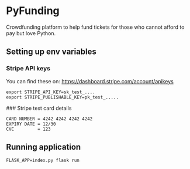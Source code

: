 # PyFunding

Crowdfunding platform to help fund tickets for those who cannot afford to pay but love Python.

## Setting up env variables

### Stripe API keys

You can find these on: https://dashboard.stripe.com/account/apikeys

```
export STRIPE_API_KEY=sk_test_....
export STRIPE_PUBLISHABLE_KEY=pk_test_.....
```

### Stripe test card details

```
CARD NUMBER = 4242 4242 4242 4242
EXPIRY DATE = 12/30
CVC         = 123
```

## Running application

```
FLASK_APP=index.py flask run
```
